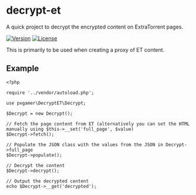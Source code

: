 # decrypt-et

A quick project to decrypt the encrypted content on ExtraTorrent pages.

[![Version](https://img.shields.io/packagist/v/pxgamer/decrypt-et.svg)](https://packagist.org/p/pxgamer/decrypt-et)
[![License](https://img.shields.io/packagist/l/pxgamer/decrypt-et.svg)](https://opensource.org/licenses/mit-license)

This is primarily to be used when creating a proxy of ET content.

## Example

```
<?php

require '../vendor/autoload.php';

use pxgamer\DecryptET\Decrypt;

$Decrypt = new Decrypt();

// Fetch the page content from ET (alternatively you can set the HTML manually using $this->__set('full_page', $value)
$Decrypt->fetch();

// Populate the JSON class with the values from the JSON in Decrypt->full_page
$Decrypt->populate();

// Decrypt the content
$Decrypt->decrypt();

// Output the decrypted content
echo $Decrypt->__get('decrypted');
```